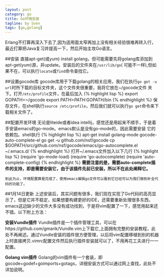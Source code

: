 ```yaml
---
layout: post
category: go
title: Go环境安装
tagline: by Sven
tags: [go,golang]
---
```


Erlang不打算再深入下去了,因为适用面太窄再加上没有相关经验很难再转入行，最近打算把Java复习并提高一下，然后开始主攻Go语言。

<!--more-->

##安装
直接apt-get(或yum) install golang，但可能需要先将golang库添加到apt-get(yum)源，并update。安装后的文件夹在`/usr/lib/go`(
可能不一样),但如果不在，可以执行`locate`或`find`命令查找它。

##设置gocode库
gocode库用于下载golang的相关应用，我们在执行`go get -u url`时所下载的目标文件夹，这个文件夹很重要，我将它放在~/gocode文件
夹下。打开`/etc/profile`文件，在最后加入
{% highlight lisp %}
export GOPATH=~/gocode
export PATH=$PATH:$GOPATH/bin
{% endhighlight %}
 保存文件，在shell执行`source /etc/profile`，然后我们就可以执行`go get`命令来下载相关文件了。

##配置开发环境
无论是liteide或者idea intellij，感觉还是用起来不顺手，于是着手安装emacs的go-mode。emacs默认是没有go-mode的，因此需要安装
它的依赖包。shell执行
{% highlight lisp %}
apt-get install golang-mode gocode-auto-complete-el
go get -u github.com/nsf/gocode
cp $GOPATH/src/github.com/nsf/gocode/emacs/go-autocomplete.el ~/.emacs.d/
{% endhighlight %}
打开~/.emacs文件加入以下几行
{% highlight lisp %}
(require 'go-mode-load)
(require 'go-autocomplete)
(require 'auto-complete-config)
{% endhighlight %}
**需要注意的是，需要auto-complete插件的支持，即是需要安装它，由于该插件先前已安装，所以不在此处阐释它。**

    到此为止，环境配置算是完成了，使用emacs编辑go文件可以看到它已经可以为我们做到补全代码的功能了。

##1月14日更新
上述安装后，其实问题有很多，我们现在实现了Go代码的高亮显示了，但是它并不稳定，如果想要构建更好的IDE，还需要重新处理很多东西，emacs这边缺少的文件大多没有成功找到，于是将vim配置了一下，感觉用起来还不错。以下附上方法：

**安装Vundle插件**
Vundle插件是一个插件管理工具，可以在https://github.com/gmarik/Vundle.vim上下载它,上面拥有完整的安装教程，此处不再阐述。通过Vundle安装的插件很方便管理，以后将vim配置移植到别的机器上时直接拷贝.vimrc配置文件然后执行插件安装就可以了，不用再花工夫进行一一配置。

**Golang vim插件**
Golang的vim插件有一个套装，即gocode+godef+goimports+gotags，详细安装方式可以通过网上查找，此处不详加说明。
